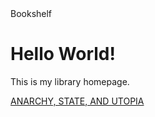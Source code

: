 <!DOCTYPE html>
<html>
<head>
  Bookshelf
</head>
<body>
  <h1>Hello World!</h1>
  <p>This is my library homepage.</p>
</body>
</html>



[ANARCHY, STATE, AND UTOPIA](https://github.com/TechnicolourHorror/Bookshelf/blob/fe2ac179ae63bbdc22865c2a2b98262643f80f95/ANARCHY%2C%20STATE%2C%20AND%20UTOPIA)
